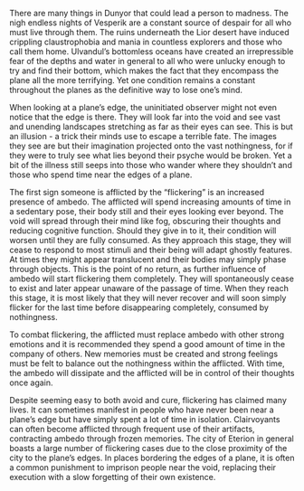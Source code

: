 There are many things in Dunyor that could lead a person to madness. The nigh endless nights of Vesperik are a constant source of despair for all who must live through them. The ruins underneath the Lior desert have induced crippling claustrophobia and mania in countless explorers and those who call them home. Ulvandul’s bottomless oceans have created an irrepressible fear of the depths and water in general to all who were unlucky enough to try and find their bottom, which makes the fact that they encompass the plane all the more terrifying. Yet one condition remains a constant throughout the planes as the definitive way to lose one’s mind.

When looking at a plane’s edge, the uninitiated observer might not even notice that the edge is there. They will look far into the void and see vast and unending landscapes stretching as far as their eyes can see. This is but an illusion - a trick their minds use to escape a terrible fate. The images they see are but their imagination projected onto the vast nothingness, for if they were to truly see what lies beyond their psyche would be broken. Yet a bit of the illness still seeps into those who wander where they shouldn’t and those who spend time near the edges of a plane.

The first sign someone is afflicted by the “flickering” is an increased presence of ambedo. The afflicted will spend increasing amounts of time in a sedentary pose, their body still and their eyes looking ever beyond. The void will spread through their mind like fog, obscuring their thoughts and reducing cognitive function. Should they give in to it, their condition will worsen until they are fully consumed. As they approach this stage, they will cease to respond to most stimuli and their being will adapt ghostly features. At times they might appear translucent and their bodies may simply phase through objects. This is the point of no return, as further influence of ambedo will start flickering them completely. They will spontaneously cease to exist and later appear unaware of the passage of time. When they reach this stage, it is most likely that they will never recover and will soon simply flicker for the last time before disappearing completely, consumed by nothingness.

To combat flickering, the afflicted must replace ambedo with other strong emotions and it is recommended they spend a good amount of time in the company of others. New memories must be created and strong feelings must be felt to balance out the nothingness within the afflicted. With time, the ambedo will dissipate and the afflicted will be in control of their thoughts once again.

Despite seeming easy to both avoid and cure, flickering has claimed many lives. It can sometimes manifest in people who have never been near a plane’s edge but have simply spent a lot of time in isolation. Clairvoyants can often become afflicted through frequent use of their artifacts, contracting ambedo through frozen memories. The city of Eterion in general boasts a large number of flickering cases due to the close proximity of the city to the plane’s edges. In places bordering the edges of a plane, it is often a common punishment to imprison people near the void, replacing their execution with a slow forgetting of their own existence.
